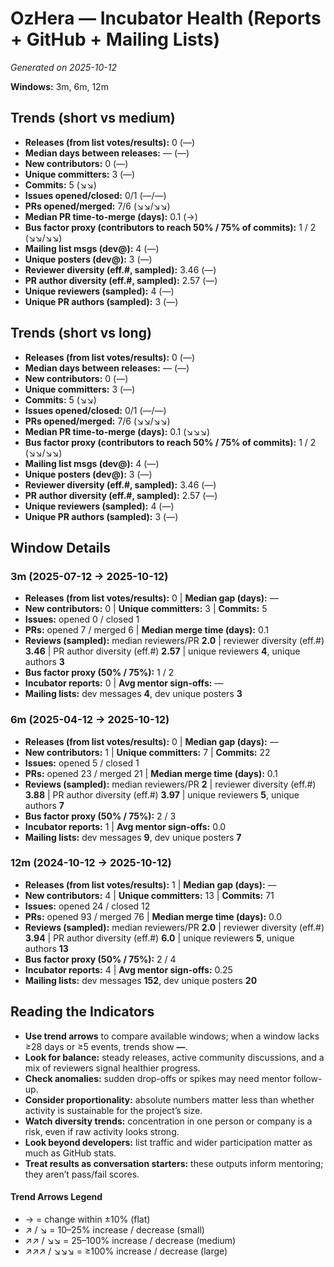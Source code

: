 # OzHera — Incubator Health (Reports + GitHub + Mailing Lists)
_Generated on 2025-10-12_

**Windows:** 3m, 6m, 12m

## Trends (short vs medium)

- **Releases (from list votes/results):** 0 (—)
- **Median days between releases:** — (—)
- **New contributors:** 0 (—)
- **Unique committers:** 3 (—)
- **Commits:** 5 (↘↘)
- **Issues opened/closed:** 0/1 (—/—)
- **PRs opened/merged:** 7/6 (↘↘/↘↘)
- **Median PR time-to-merge (days):** 0.1 (→)
- **Bus factor proxy (contributors to reach 50% / 75% of commits):** 1 / 2 (↘↘/↘↘)
- **Mailing list msgs (dev@):** 4 (—)
- **Unique posters (dev@):** 3 (—)
- **Reviewer diversity (eff.#, sampled):** 3.46 (—)
- **PR author diversity (eff.#, sampled):** 2.57 (—)
- **Unique reviewers (sampled):** 4 (—)
- **Unique PR authors (sampled):** 3 (—)

## Trends (short vs long)

- **Releases (from list votes/results):** 0 (—)
- **Median days between releases:** — (—)
- **New contributors:** 0 (—)
- **Unique committers:** 3 (—)
- **Commits:** 5 (↘↘)
- **Issues opened/closed:** 0/1 (—/—)
- **PRs opened/merged:** 7/6 (↘↘/↘↘)
- **Median PR time-to-merge (days):** 0.1 (↘↘↘)
- **Bus factor proxy (contributors to reach 50% / 75% of commits):** 1 / 2 (↘↘/↘↘)
- **Mailing list msgs (dev@):** 4 (—)
- **Unique posters (dev@):** 3 (—)
- **Reviewer diversity (eff.#, sampled):** 3.46 (—)
- **PR author diversity (eff.#, sampled):** 2.57 (—)
- **Unique reviewers (sampled):** 4 (—)
- **Unique PR authors (sampled):** 3 (—)

## Window Details
### 3m  (2025-07-12 → 2025-10-12)
- **Releases (from list votes/results):** 0  |  **Median gap (days):** —
- **New contributors:** 0  |  **Unique committers:** 3  |  **Commits:** 5
- **Issues:** opened 0 / closed 1
- **PRs:** opened 7 / merged 6  |  **Median merge time (days):** 0.1
- **Reviews (sampled):** median reviewers/PR **2.0**  |  reviewer diversity (eff.#) **3.46**  |  PR author diversity (eff.#) **2.57**  |  unique reviewers **4**, unique authors **3**
- **Bus factor proxy (50% / 75%):** 1 / 2
- **Incubator reports:** 0  |  **Avg mentor sign-offs:** —
- **Mailing lists:** dev messages **4**, dev unique posters **3**

### 6m  (2025-04-12 → 2025-10-12)
- **Releases (from list votes/results):** 0  |  **Median gap (days):** —
- **New contributors:** 1  |  **Unique committers:** 7  |  **Commits:** 22
- **Issues:** opened 5 / closed 1
- **PRs:** opened 23 / merged 21  |  **Median merge time (days):** 0.1
- **Reviews (sampled):** median reviewers/PR **2**  |  reviewer diversity (eff.#) **3.88**  |  PR author diversity (eff.#) **3.97**  |  unique reviewers **5**, unique authors **7**
- **Bus factor proxy (50% / 75%):** 2 / 3
- **Incubator reports:** 1  |  **Avg mentor sign-offs:** 0.0
- **Mailing lists:** dev messages **9**, dev unique posters **7**

### 12m  (2024-10-12 → 2025-10-12)
- **Releases (from list votes/results):** 1  |  **Median gap (days):** —
- **New contributors:** 4  |  **Unique committers:** 13  |  **Commits:** 71
- **Issues:** opened 24 / closed 12
- **PRs:** opened 93 / merged 76  |  **Median merge time (days):** 0.0
- **Reviews (sampled):** median reviewers/PR **2.0**  |  reviewer diversity (eff.#) **3.94**  |  PR author diversity (eff.#) **6.0**  |  unique reviewers **5**, unique authors **13**
- **Bus factor proxy (50% / 75%):** 2 / 4
- **Incubator reports:** 4  |  **Avg mentor sign-offs:** 0.25
- **Mailing lists:** dev messages **152**, dev unique posters **20**

## Reading the Indicators
- **Use trend arrows** to compare available windows; when a window lacks ≥28 days or ≥5 events, trends show **—**.
- **Look for balance:** steady releases, active community discussions, and a mix of reviewers signal healthier progress.
- **Check anomalies:** sudden drop-offs or spikes may need mentor follow-up.
- **Consider proportionality:** absolute numbers matter less than whether activity is sustainable for the project’s size.
- **Watch diversity trends:** concentration in one person or company is a risk, even if raw activity looks strong.
- **Look beyond developers:** list traffic and wider participation matter as much as GitHub stats.
- **Treat results as conversation starters:** these outputs inform mentoring; they aren’t pass/fail scores.

#### Trend Arrows Legend
- →  = change within ±10% (flat)
- ↗ / ↘ = 10–25% increase / decrease (small)
- ↗↗ / ↘↘ = 25–100% increase / decrease (medium)
- ↗↗↗ / ↘↘↘ = ≥100% increase / decrease (large)
